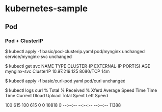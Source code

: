 # kubernetes-sample

## Pod

### Pod + ClusterIP
$ kubectl apply -f basic/pod-clusterip.yaml
pod/mynginx unchanged
service/mynginx-svc unchanged

$ kubectl get svc
NAME          TYPE        CLUSTER-IP      EXTERNAL-IP   PORT(S)    AGE
mynginx-svc   ClusterIP   10.97.219.125   <none>        8080/TCP   14m

$ kubectl apply -f basic/curl-pod.yaml
pod/curl unchanged

$ kubectl logs curl
  % Total    % Received % Xferd  Average Speed   Time    Time     Time  Current
                                 Dload  Upload   Total   Spent    Left  Speed

<title>Welcome to nginx!</title>
</body>
</html>
100   615  100   615    0     0  10818      0 --:--:-- --:--:-- --:--:-- 11388
